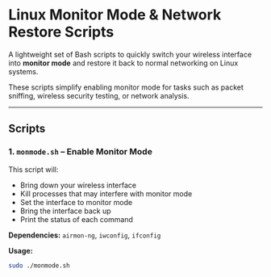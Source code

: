# Linux Monitor Mode & Network Restore Scripts

A lightweight set of Bash scripts to quickly switch your wireless interface into **monitor mode** and restore it back to normal networking on Linux systems.  

These scripts simplify enabling monitor mode for tasks such as packet sniffing, wireless security testing, or network analysis.

---

## Scripts

### 1. `monmode.sh` – Enable Monitor Mode

This script will:

- Bring down your wireless interface  
- Kill processes that may interfere with monitor mode  
- Set the interface to monitor mode  
- Bring the interface back up  
- Print the status of each command  

**Dependencies:** `airmon-ng`, `iwconfig`, `ifconfig`  

**Usage:**

```bash
sudo ./monmode.sh


